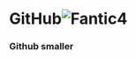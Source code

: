 # GitHub![Fantic4](https://github.com/user-attachments/assets/49343d26-a36f-4d3b-9b6c-d8d65d319151)
### Github smaller

